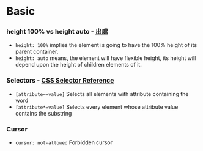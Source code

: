 # Basic 

### height 100% vs height auto - [出處](https://stackoverflow.com/questions/15943009/difference-between-css-height-100-vs-height-auto)

* `height: 100%` implies the element is going to have the 100% height of its parent container.
* `height: auto` means, the element will have flexible height, its height will depend upon the height of children elements of it.

### Selectors - [CSS Selector Reference](https://www.w3schools.com/cssref/css_selectors.asp)

* `[attribute~=value]` Selects all elements with attribute containing the word
* `[attribute*=value]` Selects every element whose attribute value contains the substring


### Cursor 

* `cursor: not-allowed` Forbidden cursor

